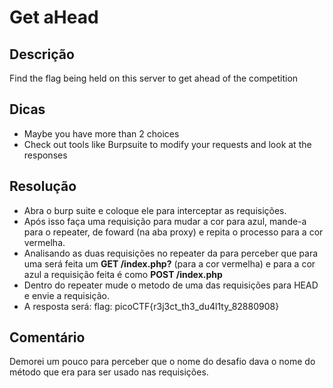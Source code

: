 # Get aHead

## Descrição
Find the flag being held on this server to get ahead of the competition

## Dicas
* Maybe you have more than 2 choices
* Check out tools like Burpsuite to modify your requests and look at the responses

## Resolução
* Abra o burp suite e coloque ele para interceptar as requisições. 
* Após isso faça uma requisição para mudar a cor para azul, mande-a para o repeater, de foward (na aba proxy) e repita o processo para a cor vermelha. 
* Analisando as duas requisições no repeater da para perceber que para uma será feita um **GET /index.php?** (para a cor vermelha) e para a cor azul a requisição feita é como **POST /index.php**
* Dentro do repeater mude o metodo de uma das requisições para HEAD e envie a requisição.
* A resposta será: flag: picoCTF{r3j3ct_th3_du4l1ty_82880908}

## Comentário
Demorei um pouco para perceber que o nome do desafio dava o nome do método que era para ser usado nas requisições. 
